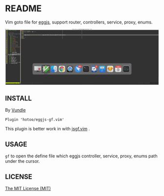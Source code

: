 # README

Vim goto file for [eggjs](https://github.com/eggjs), support router, controllers, service, proxy, enums.

![screenshot](./assets/screenshot.gif)

## INSTALL

By [Vundle](https://github.com/VundleVim/Vundle.vim)

```viml
Plugin 'hotoo/eggjs-gf.vim'
```

This plugin is better work in with [jsgf.vim](https://github.com/hotoo/jsgf.vim) .

## USAGE

`gf` to open the define file which eggjs controller, service, proxy, enums path under the cursor.

## LICENSE

[The MIT License (MIT)](https://hotoo.mit-license.org/)

